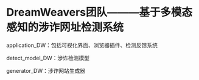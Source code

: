 # DreamWeavers团队———基于多模态感知的涉诈网址检测系统
application_DW：包括可视化界面、浏览器插件、检测反馈系统

detect_model_DW：涉诈检测模型

generator_DW：涉诈网站生成器


